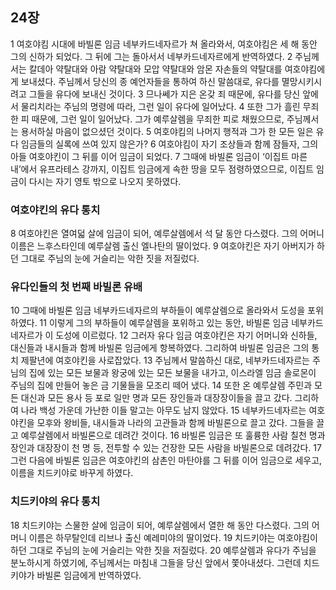 ## 24장
1 여호야킴 시대에 바빌론 임금 네부카드네자르가 쳐 올라와서, 여호야킴은 세 해 동안 그의 신하가 되었다. 그 뒤에 그는 돌아서서 네부카드네자르에게 반역하였다.
2 주님께서는 칼데아 약탈대와 아람 약탈대와 모압 약탈대와 암몬 자손들의 약탈대를 여호야킴에게 보내셨다. 주님께서 당신의 종 예언자들을 통하여 하신 말씀대로, 유다를 멸망시키시려고 그들을 유다에 보내신 것이다.
3 므나쎄가 지은 온갖 죄 때문에, 유다를 당신 앞에서 물리치라는 주님의 명령에 따라, 그런 일이 유다에 일어났다.
4 또한 그가 흘린 무죄한 피 때문에, 그런 일이 일어났다. 그가 예루살렘을 무죄한 피로 채웠으므로, 주님께서는 용서하실 마음이 없으셨던 것이다.
5 여호야킴의 나머지 행적과 그가 한 모든 일은 유다 임금들의 실록에 쓰여 있지 않은가?
6 여호야킴이 자기 조상들과 함께 잠들자, 그의 아들 여호야킨이 그 뒤를 이어 임금이 되었다.
7 그때에 바빌론 임금이 ‘이집트 마른내’에서 유프라테스 강까지, 이집트 임금에게 속한 땅을 모두 점령하였으므로, 이집트 임금이 다시는 자기 영토 밖으로 나오지 못하였다.
### 여호야킨의 유다 통치
8 여호야킨은 열여덟 살에 임금이 되어, 예루살렘에서 석 달 동안 다스렸다. 그의 어머니 이름은 느후스타인데 예루살렘 출신 엘나탄의 딸이었다.
9 여호야킨은 자기 아버지가 하던 그대로 주님의 눈에 거슬리는 악한 짓을 저질렀다.
### 유다인들의 첫 번째 바빌론 유배
10 그때에 바빌론 임금 네부카드네자르의 부하들이 예루살렘으로 올라와서 도성을 포위하였다.
11 이렇게 그의 부하들이 예루살렘을 포위하고 있는 동안, 바빌론 임금 네부카드네자르가 이 도성에 이르렀다.
12 그러자 유다 임금 여호야킨은 자기 어머니와 신하들, 대신들과 내시들과 함께 바빌론 임금에게 항복하였다. 그리하여 바빌론 임금은 그의 통치 제팔년에 여호야킨을 사로잡았다.
13 주님께서 말씀하신 대로, 네부카드네자르는 주님의 집에 있는 모든 보물과 왕궁에 있는 모든 보물을 내가고, 이스라엘 임금 솔로몬이 주님의 집에 만들어 놓은 금 기물들을 모조리 떼어 냈다.
14 또한 온 예루살렘 주민과 모든 대신과 모든 용사 등 포로 일만 명과 모든 장인들과 대장장이들을 끌고 갔다. 그리하여 나라 백성 가운데 가난한 이들 말고는 아무도 남지 않았다.
15 네부카드네자르는 여호야킨을 모후와 왕비들, 내시들과 나라의 고관들과 함께 바빌론으로 끌고 갔다. 그들을 끌고 예루살렘에서 바빌론으로 데려간 것이다.
16 바빌론 임금은 또 훌륭한 사람 칠천 명과 장인과 대장장이 천 명 등, 전투할 수 있는 건장한 모든 사람을 바빌론으로 데려갔다.
17 그런 다음에 바빌론 임금은 여호야킨의 삼촌인 마탄야를 그 뒤를 이어 임금으로 세우고, 이름을 치드키야로 바꾸게 하였다.
### 치드키야의 유다 통치
18 치드키야는 스물한 살에 임금이 되어, 예루살렘에서 열한 해 동안 다스렸다. 그의 어머니 이름은 하무탈인데 리브나 출신 예레미야의 딸이었다.
19 치드키야는 여호야킴이 하던 그대로 주님의 눈에 거슬리는 악한 짓을 저질렀다.
20 예루살렘과 유다가 주님을 분노하시게 하였기에, 주님께서는 마침내 그들을 당신 앞에서 쫓아내셨다. 그런데 치드키야가 바빌론 임금에게 반역하였다.
